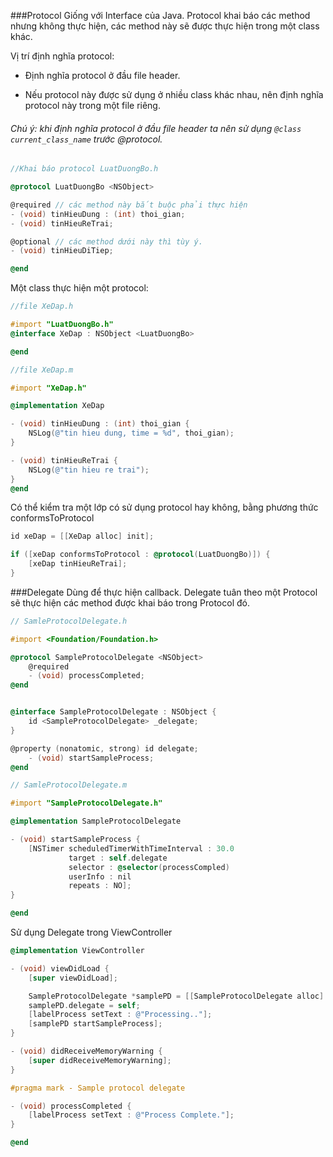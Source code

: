 
###Protocol
Giống với Interface của Java. Protocol khai báo các method nhưng không thực hiện, các method này sẽ được thực hiện trong một class khác.



Vị trí định nghĩa protocol: 

- Định nghĩa protocol ở đầu file header.

- Nếu protocol này được sử dụng ở nhiều class khác nhau, nên định nghĩa protocol này trong một file riêng.
###### Chú ý: khi định nghĩa protocol ở đầu file header ta nên sử dụng ```@class current_class_name``` trước @protocol.

```Objective-C
//Khai báo protocol LuatDuongBo.h

@protocol LuatDuongBo <NSObject>

@required // các method này bắt buộc phải thực hiện
- (void) tinHieuDung : (int) thoi_gian;
- (void) tinHieuReTrai;

@optional // các method dưới này thì tùy ý.
- (void) tinHieuDiTiep;

@end
```

Một class thực hiện một protocol:
```Objective-C
//file XeDap.h

#import "LuatDuongBo.h"
@interface XeDap : NSObject <LuatDuongBo>

@end
```

```Objective-C
//file XeDap.m

#import "XeDap.h"

@implementation XeDap

- (void) tinHieuDung : (int) thoi_gian {
    NSLog(@"tin hieu dung, time = %d", thoi_gian);
}

- (void) tinHieuReTrai {
    NSLog(@"tin hieu re trai");
}
@end
```

Có thể kiểm tra một lớp có sử dụng protocol hay không, bằng phương thức conformsToProtocol
```Objective-C
id xeDap = [[XeDap alloc] init];

if ([xeDap conformsToProtocol : @protocol(LuatDuongBo)]) {
    [xeDap tinHieuReTrai];
}
```


###Delegate
Dùng để thực hiện callback. Delegate tuân theo một Protocol sẽ thực hiện các method được khai báo trong Protocol đó.


```Objective-C
// SamleProtocolDelegate.h

#import <Foundation/Foundation.h>

@protocol SampleProtocolDelegate <NSObject>
    @required
    - (void) processCompleted;
@end


@interface SampleProtocolDelegate : NSObject {
    id <SampleProtocolDelegate> _delegate;
}

@property (nonatomic, strong) id delegate;
    - (void) startSampleProcess;
@end
```


```Objective-C
// SamleProtocolDelegate.m

#import "SampleProtocolDelegate.h"

@implementation SampleProtocolDelegate

- (void) startSampleProcess {
    [NSTimer scheduledTimerWithTimeInterval : 30.0
             target : self.delegate
             selector : @selector(processCompled)
             userInfo : nil
             repeats : NO];
}

@end
```

Sử dụng Delegate trong ViewController

```Objective-C
@implementation ViewController

- (void) viewDidLoad {
    [super viewDidLoad];

    SampleProtocolDelegate *samplePD = [[SampleProtocolDelegate alloc] init];
    samplePD.delegate = self;
    [labelProcess setText : @"Processing.."];
    [samplePD startSampleProcess];
}

- (void) didReceiveMemoryWarning {
    [super didReceiveMemoryWarning];
}

#pragma mark - Sample protocol delegate

- (void) processCompleted {
    [labelProcess setText : @"Process Complete."];
}

@end
```










